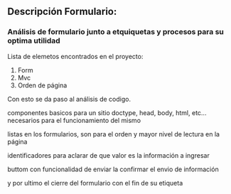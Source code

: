 ##  Descripción Formulario:
### Análisis de formulario junto a etquiquetas y procesos para su optima utilidad
Lista de elemetos encontrados en el proyecto:

1. Form
2. Mvc
3. Orden de página

Con esto se da paso al análisis de codigo.

componentes basicos para un sitio doctype, head, body, html, etc...
necesarios para el funcionamiento del mismo 

listas en los formularios, son para el orden y mayor nivel de lectura en la página

identificadores para aclarar de que valor es la información a ingresar

buttom con funcionalidad de enviar la confirmar el envio de información

y por ultimo el cierre del formulario con el fin de su etiqueta




